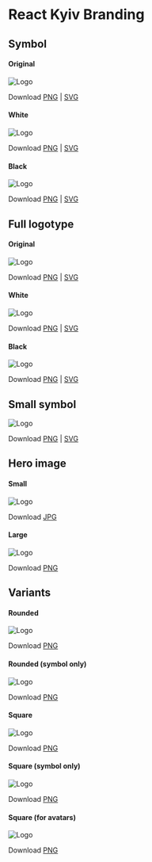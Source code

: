 # React Kyiv Branding


## Symbol

#### Original

![Logo](React_Kyiv__Symbol.png)

Download [PNG](React_Kyiv__Symbol.png)  |  [SVG](React_Kyiv__Symbol.svg)

#### White

![Logo](React_Kyiv__Symbol__white.png)

Download [PNG](React_Kyiv__Symbol__white.png)  |  [SVG](React_Kyiv__Symbol__white.svg)

#### Black

![Logo](React_Kyiv__Symbol__black.png)

Download [PNG](React_Kyiv__Symbol__black.png)  |  [SVG](React_Kyiv__Symbol__black.svg)


## Full logotype

#### Original

![Logo](React_Kyiv__Logo.png)

Download [PNG](React_Kyiv__Logo.png)  |  [SVG](React_Kyiv__Logo.svg)

#### White

![Logo](React_Kyiv__Logo__white.png)

Download [PNG](React_Kyiv__Logo__white.png)  |  [SVG](React_Kyiv__Logo__white.svg)

#### Black

![Logo](React_Kyiv__Logo__black.png)

Download [PNG](React_Kyiv__Logo__black.png)  |  [SVG](React_Kyiv__Logo__black.svg)


## Small symbol

![Logo](React_Kyiv__Symbol__small.png)

Download [PNG](React_Kyiv__Symbol__small.png)  |  [SVG](React_Kyiv__Symbol__small.svg)


## Hero image

#### Small

![Logo](React_Kyiv__Hero.jpg)

Download [JPG](React_Kyiv__Hero.jpg)

#### Large

![Logo](React_Kyiv__Hero__with_text.png)

Download [PNG](React_Kyiv__Hero__with_text.png)


## Variants


#### Rounded

![Logo](React_Kyiv__Logo__rounded.png)

Download [PNG](React_Kyiv__Logo__rounded.png)


#### Rounded (symbol only)

![Logo](React_Kyiv__Symbol__rounded.png)

Download [PNG](React_Kyiv__Symbol__rounded.png)


#### Square

![Logo](React_Kyiv__Logo__with_bg.png)

Download [PNG](React_Kyiv__Logo__with_bg.png)

#### Square (symbol only)

![Logo](React_Kyiv__Sybol__with_bg.png)

Download [PNG](React_Kyiv__Sybol__with_bg.png)


#### Square (for avatars)

![Logo](React_Kyiv__Logo__with_bg_lines.png)

Download [PNG](React_Kyiv__Hero__with_bg_lines.png)

